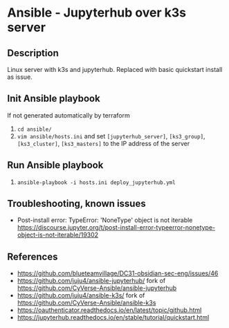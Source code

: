 # Ansible - Jupyterhub over k3s server
## Description

Linux server with k3s and jupyterhub.
Replaced with basic quickstart install as issue.

## Init Ansible playbook
If not generated automatically by terraform
1. `cd ansible/`
1. `vim ansible/hosts.ini` and set `[jupyterhub_server]`, `[ks3_group]`, `[ks3_cluster]`, `[ks3_masters]` to the IP address of the server

## Run Ansible playbook
1. `ansible-playbook -i hosts.ini deploy_jupyterhub.yml`

## Troubleshooting, known issues

* Post-install error: TypeError: 'NoneType' object is not iterable
https://discourse.jupyter.org/t/post-install-error-typeerror-nonetype-object-is-not-iterable/19302

## References
* https://github.com/blueteamvillage/DC31-obsidian-sec-eng/issues/46
* https://github.com/juju4/ansible-jupyterhub/ fork of https://github.com/CyVerse-Ansible/ansible-jupyterhub
* https://github.com/juju4/ansible-k3s/ fork of https://github.com/CyVerse-Ansible/ansible-k3s
* https://oauthenticator.readthedocs.io/en/latest/topic/github.html
* https://jupyterhub.readthedocs.io/en/stable/tutorial/quickstart.html
